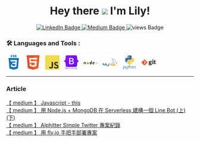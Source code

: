 <h1 align="center">
  Hey there
  <img src="https://media.giphy.com/media/hvRJCLFzcasrR4ia7z/giphy.gif" width="30" />
  I'm Lily!
</h1>

<div id="badges" align="center">
  <a href="https://www.linkedin.com/in/lily-wang-46b30b227/">
    <img src="https://img.shields.io/badge/LinkedIn-blue?style=plastic&logo=linkedin&logoColor=white&logoWidth=30" alt="LinkedIn Badge"/>
  </a>
  <a href="https://medium.com/@teppei.252033">
    <img src="https://img.shields.io/badge/Medium-black?style=plastic&logo=medium&logoColor=white&logoWidth=30" alt="Medium Badge"/>
  </a>
  <img src="https://komarev.com/ghpvc/?username=Liyli1122&style=flat-plastic&color=orange" alt="views Badge"/>
</div>


### :hammer_and_wrench: Languages and Tools :
<div>
  <img src="https://github.com/devicons/devicon/blob/master/icons/css3/css3-plain-wordmark.svg"  title="CSS3" alt="CSS" width="40" height="40"/>&nbsp&nbsp;
  <img src="https://github.com/devicons/devicon/blob/master/icons/html5/html5-original.svg" title="HTML5" alt="HTML" width="40" height="40"/>&nbsp&nbsp;
  <img src="https://github.com/devicons/devicon/blob/master/icons/javascript/javascript-original.svg" title="JavaScript" alt="JavaScript" width="40" height="40"/>&nbsp&nbsp;
    <img src="https://github.com/devicons/devicon/blob/master/icons/bootstrap/bootstrap-original-wordmark.svg" title="bootstrap" alt="bootstrap" width="40" height="40"/>&nbsp&nbsp;
    <img src="https://github.com/devicons/devicon/blob/master/icons/nodejs/nodejs-original-wordmark.svg" title="NodeJS" alt="NodeJS" width="40" height="40"/>&nbsp&nbsp;
  <img src="https://github.com/devicons/devicon/blob/master/icons/mysql/mysql-original-wordmark.svg" title="MySQL"  alt="MySQL" width="40" height="40"/>&nbsp&nbsp;
    <img src="https://github.com/devicons/devicon/blob/master/icons/python/python-original-wordmark.svg" title="python" alt="python" width="40" height="40"/>&nbsp&nbsp;
  <img src="https://github.com/devicons/devicon/blob/master/icons/git/git-original-wordmark.svg" title="Git" **alt="Git" width="40" height="40"/>
</div>

---
### Article
<a href="https://medium.com/@teppei.252033/%E7%AD%86%E8%A8%98-javascript-this-46a9550ec40c" target="_blank">【 medium 】 Javascript - this</a>   
<a href="https://medium.com/@teppei.252033/%E7%94%A8-node-js-mongodb-%E5%9C%A8-serverless-framework-%E5%BB%BA%E6%A7%8B%E4%B8%80%E5%80%8B-line-bot-%E4%B8%8A-c3da49072791" target="_blank">【 medium 】 用 Node.js + MongoDB 在 Serverless 建構一個 Line Bot (上)(下)</a>    
<a href="https://medium.com/@teppei.252033/%E6%8E%A8%E7%89%B9%E5%B0%88%E6%A1%88%E7%B4%80%E9%8C%84-4adf79ba60db" target="_blank">【 medium 】 Alphitter Simple Twitter 專案紀錄</a>  
<a href="https://medium.com/@teppei.252033/%E7%94%A8-fly-io-%E9%83%A8%E7%BD%B2%E9%A4%90%E5%BB%B3%E8%AB%96%E5%A3%87-33c6562d6e09" target="_blank">【 medium 】 用 fly.io 手把手部署專案</a>    
 
